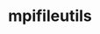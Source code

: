 ---
title: "mpifileutils"
layout: cache
categories: [package, develop-2024-03-10]
meta: {"versions": ["0.11.1"], "compilers": ["cce@=15.0.1", "gcc@=10.3.0", "gcc@=11.4.0", "gcc@=9.4.0", "oneapi@=2024.0.0"], "oss": ["rhel8", "sle_hpc15", "ubuntu20.04", "ubuntu22.04"], "platforms": ["linux"], "targets": ["neoverse_v1", "neoverse_v2", "ppc64le", "x86_64_v3", "x86_64_v4", "zen4"], "stacks": ["e4s", "e4s-cray-rhel", "e4s-cray-sles", "e4s-neoverse-v2", "e4s-neoverse_v1", "e4s-oneapi", "e4s-power", "root"], "num_specs": 7, "num_specs_by_stack": {"e4s-cray-rhel": 1, "root": 7, "e4s-cray-sles": 1, "e4s-power": 1, "e4s-neoverse_v1": 1, "e4s-neoverse-v2": 1, "e4s": 1, "e4s-oneapi": 1}}
spec_details: [{"hash": "zxcha5matvtjlkvyhiz6o6w5qrq7bnvy", "compiler": "cce@=15.0.1", "versions": ["0.11.1"], "os": "rhel8", "platform": "linux", "target": "zen4", "variants": ["build_system=generic", "~daos", "~experimental", "~gpfs", "~lustre", "~xattr"], "stacks": ["e4s-cray-rhel", "root"], "size": "-", "tarball": "https://binaries.spack.io/releases/develop-2024-03-10/build_cache/linux-rhel8-zen4/cce-15.0.1/mpifileutils-0.11.1/linux-rhel8-zen4-cce-15.0.1-mpifileutils-0.11.1-zxcha5matvtjlkvyhiz6o6w5qrq7bnvy.spack"}, {"hash": "qtawqycljxxfvsrvi3safxojsozby54d", "compiler": "gcc@=10.3.0", "versions": ["0.11.1"], "os": "sle_hpc15", "platform": "linux", "target": "x86_64_v4", "variants": ["build_system=generic", "~daos", "~experimental", "~gpfs", "~lustre", "~xattr"], "stacks": ["root", "e4s-cray-sles"], "size": "-", "tarball": "https://binaries.spack.io/releases/develop-2024-03-10/build_cache/linux-sle_hpc15-x86_64_v4/gcc-10.3.0/mpifileutils-0.11.1/linux-sle_hpc15-x86_64_v4-gcc-10.3.0-mpifileutils-0.11.1-qtawqycljxxfvsrvi3safxojsozby54d.spack"}, {"hash": "2lwjtcx7r6hidmhigztgvrvzku2yqoy6", "compiler": "gcc@=9.4.0", "versions": ["0.11.1"], "os": "ubuntu20.04", "platform": "linux", "target": "ppc64le", "variants": ["build_system=generic", "~daos", "~experimental", "~gpfs", "~lustre", "~xattr"], "stacks": ["e4s-power", "root"], "size": "-", "tarball": "https://binaries.spack.io/releases/develop-2024-03-10/build_cache/linux-ubuntu20.04-ppc64le/gcc-9.4.0/mpifileutils-0.11.1/linux-ubuntu20.04-ppc64le-gcc-9.4.0-mpifileutils-0.11.1-2lwjtcx7r6hidmhigztgvrvzku2yqoy6.spack"}, {"hash": "ixgk3mj7qxy4uh4g4mvpp7plspg27cvf", "compiler": "gcc@=11.4.0", "versions": ["0.11.1"], "os": "ubuntu22.04", "platform": "linux", "target": "neoverse_v1", "variants": ["build_system=generic", "~daos", "~experimental", "~gpfs", "~lustre", "~xattr"], "stacks": ["root", "e4s-neoverse_v1"], "size": "-", "tarball": "https://binaries.spack.io/releases/develop-2024-03-10/build_cache/linux-ubuntu22.04-neoverse_v1/gcc-11.4.0/mpifileutils-0.11.1/linux-ubuntu22.04-neoverse_v1-gcc-11.4.0-mpifileutils-0.11.1-ixgk3mj7qxy4uh4g4mvpp7plspg27cvf.spack"}, {"hash": "g4lne5iaqr4lngaftd5bt43qgwpduovs", "compiler": "gcc@=11.4.0", "versions": ["0.11.1"], "os": "ubuntu22.04", "platform": "linux", "target": "neoverse_v2", "variants": ["build_system=generic", "~daos", "~experimental", "~gpfs", "~lustre", "~xattr"], "stacks": ["root", "e4s-neoverse-v2"], "size": "-", "tarball": "https://binaries.spack.io/releases/develop-2024-03-10/build_cache/linux-ubuntu22.04-neoverse_v2/gcc-11.4.0/mpifileutils-0.11.1/linux-ubuntu22.04-neoverse_v2-gcc-11.4.0-mpifileutils-0.11.1-g4lne5iaqr4lngaftd5bt43qgwpduovs.spack"}, {"hash": "3dmiwpkbujkmphaxcbqdp5lhdw3wztic", "compiler": "gcc@=11.4.0", "versions": ["0.11.1"], "os": "ubuntu22.04", "platform": "linux", "target": "x86_64_v3", "variants": ["build_system=generic", "~daos", "~experimental", "~gpfs", "~lustre", "~xattr"], "stacks": ["root", "e4s"], "size": "-", "tarball": "https://binaries.spack.io/releases/develop-2024-03-10/build_cache/linux-ubuntu22.04-x86_64_v3/gcc-11.4.0/mpifileutils-0.11.1/linux-ubuntu22.04-x86_64_v3-gcc-11.4.0-mpifileutils-0.11.1-3dmiwpkbujkmphaxcbqdp5lhdw3wztic.spack"}, {"hash": "4bzi5ehh5quhbhywbr7xf3ehgmobezs2", "compiler": "oneapi@=2024.0.0", "versions": ["0.11.1"], "os": "ubuntu22.04", "platform": "linux", "target": "x86_64_v3", "variants": ["build_system=generic", "~daos", "~experimental", "~gpfs", "~lustre", "~xattr"], "stacks": ["root", "e4s-oneapi"], "size": "-", "tarball": "https://binaries.spack.io/releases/develop-2024-03-10/build_cache/linux-ubuntu22.04-x86_64_v3/oneapi-2024.0.0/mpifileutils-0.11.1/linux-ubuntu22.04-x86_64_v3-oneapi-2024.0.0-mpifileutils-0.11.1-4bzi5ehh5quhbhywbr7xf3ehgmobezs2.spack"}]
---